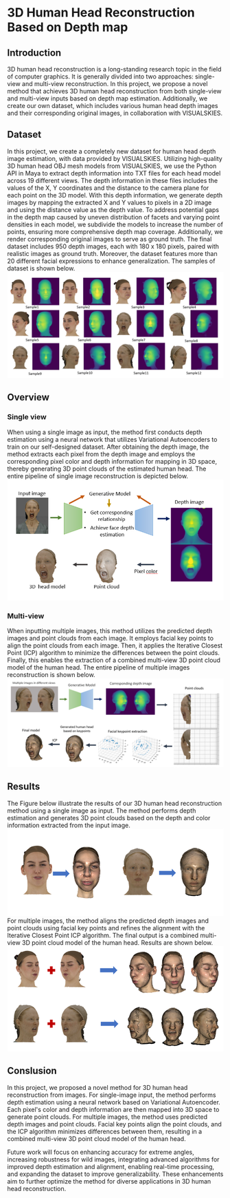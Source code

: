 # 3D Human Head Reconstruction Based on Depth map
## Introduction 
3D human head reconstruction is a long-standing research topic in the field of computer graphics. It is generally divided into two approaches: single-view and multi-view reconstruction. In this project, we propose a novel method that achieves 3D human head reconstruction from both single-view and multi-view inputs based on depth map estimation. Additionally, we create our own dataset, which includes various human head depth images and their corresponding original images, in collaboration with VISUALSKIES.
## Dataset
In this project, we create a completely new dataset for human head depth image estimation, with data provided by VISUALSKIES. Utilizing high-quality 3D human head OBJ mesh models from VISUALSKIES, we use the Python API in Maya to extract depth information into TXT files for each head model across 19 different views. The depth information in these files includes the values of the X, Y coordinates and the distance to the camera plane for each point on the 3D model. With this depth information, we generate depth images by mapping the extracted X and Y values to pixels in a 2D image and using the distance value as the depth value. To address potential gaps in the depth map caused by uneven distribution of facets and varying point densities in each model, we subdivide the models to increase the number of points, ensuring more comprehensive depth map coverage. Additionally, we render corresponding original images to serve as ground truth. The final dataset includes 950 depth images, each with 180 x 180 pixels, paired with realistic images as ground truth. Moreover, the dataset features more than 20 different facial expressions to enhance generalization. The samples of dataset is shown below.![dataset](./dataset.PNG)
## Overview
### Single view
When using a single image as input, the method first conducts depth estimation using a neural network that utilizes Variational Autoencoders to train on our self-designed dataset. After obtaining the depth image, the method extracts each pixel from the depth image and employs the corresponding pixel color and depth information for mapping in 3D space, thereby generating 3D point clouds of the estimated human head. The entire pipeline of single image reconstruction is depicted below. ![single](./sFw.PNG)
### Multi-view
When inputting multiple images, this method utilizes the predicted depth images and point clouds from each image. It employs facial key points to align the point clouds from each image. Then, it applies the Iterative Closest Point (ICP) algorithm to minimize the differences between the point clouds. Finally, this enables the extraction of a combined multi-view 3D point cloud model of the human head. The entire pipeline of multiple images reconstruction is shown below. ![multi](./mFw.PNG)
## Results
The Figure below illustrate the results of our 3D human head reconstruction method using a single image as input. The method performs depth estimation and generates 3D point clouds based on the depth and color information extracted from the input image.![resin](./resultsin.PNG)
For multiple images, the method aligns the predicted depth images and point clouds using facial key points and refines the alignment with the Iterative Closest Point ICP algorithm. The final output is a combined multi-view 3D point cloud model of the human head. Results are shown below.![remul](./resultmul.PNG)
## Conslusion
In this project, we proposed a novel method for 3D human head reconstruction from images. For single-image input, the method performs depth estimation using a neural network based on Variational Autoencoder. Each pixel's color and depth information are then mapped into 3D space to generate point clouds. For multiple images, the method uses predicted depth images and point clouds. Facial key points align the point clouds, and the ICP algorithm minimizes differences between them, resulting in a combined multi-view 3D point cloud model of the human head.

Future work will focus on enhancing accuracy for extreme angles, increasing robustness for wild images, integrating advanced algorithms for improved depth estimation and alignment, enabling real-time processing, and expanding the dataset to improve generalizability. These enhancements aim to further optimize the method for diverse applications in 3D human head reconstruction.
